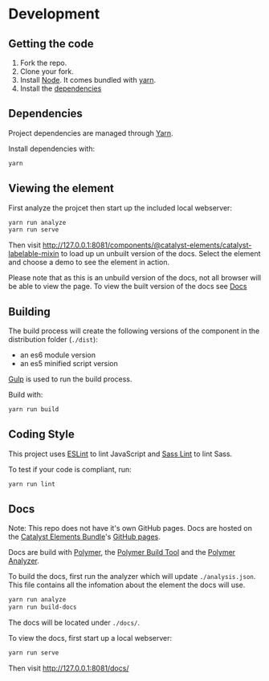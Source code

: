 # Development

## Getting the code

1.  Fork the repo.
2.  Clone your fork.
3.  Install [Node](https://nodejs.org/en/download/). It comes bundled with [yarn](https://yarnpkg.com/).
4.  Install the [dependencies](#dependencies)

## Dependencies

Project dependencies are managed through [Yarn](https://yarnpkg.com/lang/en/docs/install).

Install dependencies with:

```sh
yarn
```

## Viewing the element

First analyze the projcet then start up the included local webserver:

```sh
yarn run analyze
yarn run serve
```

Then visit http://127.0.0.1:8081/components/@catalyst-elements/catalyst-labelable-mixin to load up un unbuilt version of the docs.
Select the element and choose a demo to see the element in action.

Please note that as this is an unbuild version of the docs, not all browser will be able to view the page. To view the built version of the docs see [Docs](#docs)

## Building

The build process will create the following versions of the component in the distribution folder (`./dist`):

* an es6 module version
* an es5 minified script version

[Gulp](https://gulpjs.com) is used to run the build process.

Build with:

```sh
yarn run build
```

## Coding Style

This project uses [ESLint](http://eslint.org) to lint JavaScript and [Sass Lint](https://github.com/sasstools/sass-lint) to lint Sass.

To test if your code is compliant, run:

```sh
yarn run lint
```

## Docs

Note: This repo does not have it's own GitHub pages. Docs are hosted on the [Catalyst Elements Bundle](https://github.com/catalyst/CatalystElements)'s [GitHub pages](https://catalyst.github.io/CatalystElements).

Docs are build with [Polymer](https://www.polymer-project.org), the [Polymer Build Tool](https://github.com/Polymer/polymer-build) and the [Polymer Analyzer](https://github.com/Polymer/polymer-analyzer).

To build the docs, first run the analyzer which will update `./analysis.json`. This file contains all the infomation about the element the docs will use.

```sh
yarn run analyze
yarn run build-docs
```

The docs will be located under `./docs/`.

To view the docs, first start up a local webserver:

```sh
yarn run serve
```

Then visit http://127.0.0.1:8081/docs/
